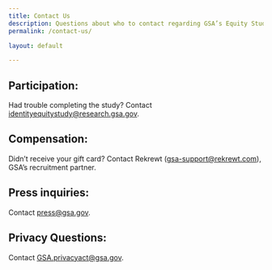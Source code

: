 ```yaml
---
title: Contact Us
description: Questions about who to contact regarding GSA’s Equity Study on Remote Identity Proofing? Read here.
permalink: /contact-us/

layout: default

---
```



<h2 class="font-sans-md margin-bottom-0">Participation:</h2>
<p class="margin-top-0 margin-bottom-4">Had trouble completing the study? Contact <a href="mailto:identityequitystudy@research.gsa.gov">identityequitystudy@research.gsa.gov</a>.</p>

<h2 class="font-sans-md margin-bottom-0">Compensation:</h2>
<p class="margin-top-0 margin-bottom-4">Didn’t receive your gift card? Contact Rekrewt (<a href="mailto:gsa-support@rekrewt.com">gsa-support@rekrewt.com</a>), GSA’s recruitment partner.</p>

<h2 class="font-sans-md margin-bottom-0">Press inquiries:</h2>
<p class="margin-top-0 margin-bottom-4">Contact <a href="mailto:press@gsa.gov">press@gsa.gov</a>.</p>

<h2 class="font-sans-md margin-bottom-0">Privacy Questions:</h2>
<p class="margin-top-0">Contact <a href="mailto:GSA.privacyact@gsa.gov">GSA.privacyact@gsa.gov</a>.</p>
